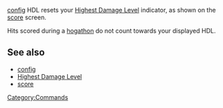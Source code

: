 [config](config "wikilink") HDL resets your [Highest Damage
Level](Highest_Damage_Level "wikilink") indicator, as shown on the
[score](score "wikilink") screen.

Hits scored during a [hogathon](hog "wikilink") do not count towards
your displayed HDL.

## See also

-   [config](config "wikilink")
-   [Highest Damage Level](Highest_Damage_Level "wikilink")
-   [score](score "wikilink")

[Category:Commands](Category:Commands "wikilink")
